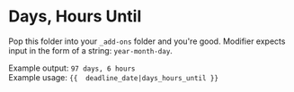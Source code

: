 # Days, Hours Until

Pop this folder into your `_add-ons` folder and you're good. Modifier expects input in the form of a string: `year-month-day`.

Example output: `97 days, 6 hours`    
Example usage: `{{  deadline_date|days_hours_until }}`    
